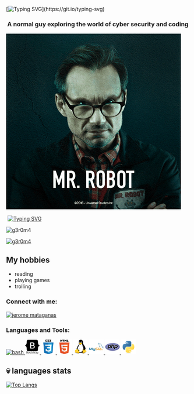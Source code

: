 

[![Typing SVG](http://readme-typing-svg.herokuapp.com?color=00F700&size=36&multiline=true&width=970&height=60&lines=Hello+I'm+Hexcz%2C+fellow+%3Chackers%2F%3E+and+%3Ccoderz%2F%3E!)](https://git.io/typing-svg)

<h3 align="center">A normal guy exploring the world of cyber security and coding</h3>
<img src="mrobot.gif">


&nbsp;[![Typing SVG](http://readme-typing-svg.herokuapp.com?color=95fff5&size=36&multiline=true&width=970&height=60&lines=thankyou+for+visiting+my+github+ )](https://git.io/typing-svg)

<p align="left"> <img src="https://komarev.com/ghpvc/?username=g3r0m4&label=Profile%20views&color=0e75b6&style=flat" alt="g3r0m4" /> </p>

<p align="left"> 
  <a href="https://github.com/ryo-ma/github-profile-trophy"><img src="https://github-profile-trophy.vercel.app/?username=g3r0m4" alt="g3r0m4" /></a>
</p>

## My hobbies
- reading  
- playing games
- trolling

<h3 align="left">Connect with me:</h3>
<p align="left">
  <a href="https://www.facebook.com/profile.php?id=100085113498333" target="blank">
    <img align="center" src="https://raw.githubusercontent.com/rahuldkjain/github-profile-readme-generator/master/src/images/icons/Social/facebook.svg" alt="jerome mataganas" height="30" width="40" />
  </a>
</p>

<h3 align="left">Languages and Tools:</h3>
<p align="left"> 
  <a href="https://www.gnu.org/software/bash/" target="_blank">
    <img src="https://www.vectorlogo.zone/logos/gnu_bash/gnu_bash-icon.svg" alt="bash" width="40" height="40"/>
  </a> 
  <a href="https://getbootstrap.com" target="_blank">
    <img src="https://raw.githubusercontent.com/devicons/devicon/master/icons/bootstrap/bootstrap-plain-wordmark.svg" alt="bootstrap" width="40" height="40"/>
  </a> 
  <a href="https://www.w3schools.com/css/" target="_blank">
    <img src="https://raw.githubusercontent.com/devicons/devicon/master/icons/css3/css3-original-wordmark.svg" alt="css3" width="40" height="40"/>
  </a> 
  <a href="https://www.w3.org/html/" target="_blank">
    <img src="https://raw.githubusercontent.com/devicons/devicon/master/icons/html5/html5-original-wordmark.svg" alt="html5" width="40" height="40"/>
  </a> 
  <a href="https://www.linux.org/" target="_blank">
    <img src="https://raw.githubusercontent.com/devicons/devicon/master/icons/linux/linux-original.svg" alt="linux" width="40" height="40"/>
  </a> 
  <a href="https://www.mysql.com/" target="_blank">
    <img src="https://raw.githubusercontent.com/devicons/devicon/master/icons/mysql/mysql-original-wordmark.svg" alt="mysql" width="40" height="40"/>
  </a> 
  <a href="https://www.php.net" target="_blank">
    <img src="https://raw.githubusercontent.com/devicons/devicon/master/icons/php/php-original.svg" alt="php" width="40" height="40"/>
  </a> 
  <a href="https://www.python.org" target="_blank">
    <img src="https://raw.githubusercontent.com/devicons/devicon/master/icons/python/python-original.svg" alt="python" width="40" height="40"/>
  </a> 

</p>


 ## 💀 languages stats

[![Top Langs](https://github-readme-stats.vercel.app/api/top-langs/?username=anuraghazra&layout=donut-vertical)](https://github.com/g3r0m4)

